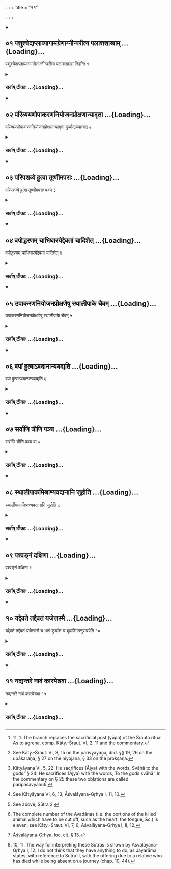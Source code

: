 +++
title = "११"

+++
<div class="js_include" includetitle="true" newlevelforh1="2" unfilled url="/vedAH_yajuH/vAjasaneyam/sUtram/pAraskara-gRhyam/vishvAsa-prastutiH/3/11/01_pashushchedAplAvyAgAmagreNAgnInparItya_palAshas.md">
<details open><summary><h2>०१ पशुश्चेदाप्लाव्यागामग्रेणाग्नीन्परीत्य पलाशशाखाम् ...{Loading}...</h2></summary>

पशुश्चेदाप्लाव्यागामग्रेणाग्नीन्परीत्य पलाशशाखां निहन्ति १
</details>
</div>
<div class="js_include collapsed" newlevelforh1="3" title="सर्वाष् टीकाः" unfilled url="/vedAH_yajuH/vAjasaneyam/sUtram/pAraskara-gRhyam/sarvASh-TIkAH/3/11/01_pashushchedAplAvyAgAmagreNAgnInparItya_palAshas.md">
<details><summary><h3>सर्वाष् टीकाः ...{Loading}...</h3></summary>

1 [^1] . If an animal (is to be sacrificed), let him wash it, if it is not a cow; let him walk round the fires and drive in front (of them) a Palāśa branch into the ground.


[^1]:  11, 1. The branch replaces the sacrificial post (yūpa) of the Śrauta ritual. As to agreṇa, comp. Kāty.-Śraut. VI, 2, 11 and the commentary.


</details>
</div>
<div class="js_include" includetitle="true" newlevelforh1="2" unfilled url="/vedAH_yajuH/vAjasaneyam/sUtram/pAraskara-gRhyam/vishvAsa-prastutiH/3/11/02_parivyayaNopAkaraNaniyojanaproxaNAnyAvRtA.md">
<details open><summary><h2>०२ परिव्ययणोपाकरणनियोजनप्रोक्षणान्यावृता ...{Loading}...</h2></summary>

परिव्ययणोपाकरणनियोजनप्रोक्षणान्यावृता कुर्याद्यच्चान्यत् २
</details>
</div>
<div class="js_include collapsed" newlevelforh1="3" title="सर्वाष् टीकाः" unfilled url="/vedAH_yajuH/vAjasaneyam/sUtram/pAraskara-gRhyam/sarvASh-TIkAH/3/11/02_parivyayaNopAkaraNaniyojanaproxaNAnyAvRtA.md">
<details><summary><h3>सर्वाष् टीकाः ...{Loading}...</h3></summary>

2 [^2] . The winding (of a Kuśa rope) round (that branch), the touching (of the animal with the grass-blade), the binding (of it to the branch), and the sprinkling (of the animal with water) should be performed in the way prescribed (in the Śrauta-sūtra), and whatever else (is to be done).


[^2]:  See Kāty.-Śraut. VI, 3, 15 on the parivyayaṇa, ibid. §§ 19, 26 on the upākaraṇa, § 27 on the niyojana, § 33 on the prokṣaṇa.


</details>
</div>
<div class="js_include" includetitle="true" newlevelforh1="2" unfilled url="/vedAH_yajuH/vAjasaneyam/sUtram/pAraskara-gRhyam/vishvAsa-prastutiH/3/11/03_paripashavye_hutvA_tUShNImaparAH.md">
<details open><summary><h2>०३ परिपशव्ये हुत्वा तूष्णीमपराः ...{Loading}...</h2></summary>

परिपशव्ये हुत्वा तूष्णीमपराः पञ्च ३
</details>
</div>
<div class="js_include collapsed" newlevelforh1="3" title="सर्वाष् टीकाः" unfilled url="/vedAH_yajuH/vAjasaneyam/sUtram/pAraskara-gRhyam/sarvASh-TIkAH/3/11/03_paripashavye_hutvA_tUShNImaparAH.md">
<details><summary><h3>सर्वाष् टीकाः ...{Loading}...</h3></summary>

3 [^3] . After he has sacrificed the two oblations before and after the killing of the animal, (he) silently (sacrifices) five other (oblations, directed to Prajāpati).


[^3]:  Kātyāyana VI, 5, 22: He sacrifices (Ājya) with the words, Svāhā to the gods.' § 24: He sacrifices (Ājya) with the words, To the gods svāhā.' In the commentary on § 25 these two oblations are called paripaśavyāhutī.


</details>
</div>
<div class="js_include" includetitle="true" newlevelforh1="2" unfilled url="/vedAH_yajuH/vAjasaneyam/sUtram/pAraskara-gRhyam/vishvAsa-prastutiH/3/11/04_vapoddharaNam_chAbhighArayeddevatAM_chAdishet.md">
<details open><summary><h2>०४ वपोद्धरणम् चाभिघारयेद्देवतां चादिशेत् ...{Loading}...</h2></summary>

वपोद्धरणम् चाभिघारयेद्देवतां चादिशेत् ४
</details>
</div>
<div class="js_include collapsed" newlevelforh1="3" title="सर्वाष् टीकाः" unfilled url="/vedAH_yajuH/vAjasaneyam/sUtram/pAraskara-gRhyam/sarvASh-TIkAH/3/11/04_vapoddharaNam_chAbhighArayeddevatAM_chAdishet.md">
<details><summary><h3>सर्वाष् टीकाः ...{Loading}...</h3></summary>

4 [^4] . And the omentum is taken out (of the killed animal). He should besprinkle it (with water) and name the deity (to whom the sacrifice is directed).


[^4]:  See Kātyāyana VI, 6, 13; Āśvalāyana-Gṛhya I, 11, 10.


</details>
</div>
<div class="js_include" includetitle="true" newlevelforh1="2" unfilled url="/vedAH_yajuH/vAjasaneyam/sUtram/pAraskara-gRhyam/vishvAsa-prastutiH/3/11/05_upAkaraNaniyojanaproxaNeShu_sthAlIpAke_chaivam.md">
<details open><summary><h2>०५ उपाकरणनियोजनप्रोक्षणेषु स्थालीपाके चैवम् ...{Loading}...</h2></summary>

उपाकरणनियोजनप्रोक्षणेषु स्थालीपाके चैवम् ५
</details>
</div>
<div class="js_include collapsed" newlevelforh1="3" title="सर्वाष् टीकाः" unfilled url="/vedAH_yajuH/vAjasaneyam/sUtram/pAraskara-gRhyam/sarvASh-TIkAH/3/11/05_upAkaraNaniyojanaproxaNeShu_sthAlIpAke_chaivam.md">
<details><summary><h3>सर्वाष् टीकाः ...{Loading}...</h3></summary>

5 [^5] . (He should name that deity also) at the touching (of the animal with the grass-blade), at (its) being bound (to the branch), at its being sprinkled (with water), and at (the preparation and oblation) of the mess of cooked food.


[^5]:  See above, Sūtra 2.


</details>
</div>
<div class="js_include" includetitle="true" newlevelforh1="2" unfilled url="/vedAH_yajuH/vAjasaneyam/sUtram/pAraskara-gRhyam/vishvAsa-prastutiH/3/11/06_vapAM_hutvA-vadAnAnyavadyati.md">
<details open><summary><h2>०६ वपां हुत्वाऽवदानान्यवद्यति ...{Loading}...</h2></summary>

वपां हुत्वाऽवदानान्यवद्यति ६
</details>
</div>
<div class="js_include collapsed" newlevelforh1="3" title="सर्वाष् टीकाः" unfilled url="/vedAH_yajuH/vAjasaneyam/sUtram/pAraskara-gRhyam/sarvASh-TIkAH/3/11/06_vapAM_hutvA-vadAnAnyavadyati.md">
<details><summary><h3>सर्वाष् टीकाः ...{Loading}...</h3></summary>

6. After he has sacrificed the omentum, he cuts off the Avadāna portions,

</details>
</div>
<div class="js_include" includetitle="true" newlevelforh1="2" unfilled url="/vedAH_yajuH/vAjasaneyam/sUtram/pAraskara-gRhyam/vishvAsa-prastutiH/3/11/07_sarvANi_trINi_pancha.md">
<details open><summary><h2>०७ सर्वाणि त्रीणि पञ्च ...{Loading}...</h2></summary>

सर्वाणि त्रीणि पञ्च वा ७
</details>
</div>
<div class="js_include collapsed" newlevelforh1="3" title="सर्वाष् टीकाः" unfilled url="/vedAH_yajuH/vAjasaneyam/sUtram/pAraskara-gRhyam/sarvASh-TIkAH/3/11/07_sarvANi_trINi_pancha.md">
<details><summary><h3>सर्वाष् टीकाः ...{Loading}...</h3></summary>

7 [^6] . All of them, or three, or five.


[^6]:  The complete number of the Avadānas (i.e. the portions of the killed animal which have to be cut off, such as the heart, the tongue, &c.) is eleven; see Kāty.-Śraut. VI, 7, 6; Āśvalāyana-Gṛhya I, II, 12.


</details>
</div>
<div class="js_include" includetitle="true" newlevelforh1="2" unfilled url="/vedAH_yajuH/vAjasaneyam/sUtram/pAraskara-gRhyam/vishvAsa-prastutiH/3/11/08_sthAlIpAkamishrANyavadAnAni_juhoti.md">
<details open><summary><h2>०८ स्थालीपाकमिश्राण्यवदानानि जुहोति ...{Loading}...</h2></summary>

स्थालीपाकमिश्राण्यवदानानि जुहोति ८
</details>
</div>
<div class="js_include collapsed" newlevelforh1="3" title="सर्वाष् टीकाः" unfilled url="/vedAH_yajuH/vAjasaneyam/sUtram/pAraskara-gRhyam/sarvASh-TIkAH/3/11/08_sthAlIpAkamishrANyavadAnAni_juhoti.md">
<details><summary><h3>सर्वाष् टीकाः ...{Loading}...</h3></summary>

8 [^7] . He sacrifices the Avadāna portions together with the mess of cooked food.


[^7]:  Āśvalāyana-Gṛhya, loc. cit. § 13.


</details>
</div>
<div class="js_include" includetitle="true" newlevelforh1="2" unfilled url="/vedAH_yajuH/vAjasaneyam/sUtram/pAraskara-gRhyam/vishvAsa-prastutiH/3/11/09_pashvangaM_daxiNA.md">
<details open><summary><h2>०९ पश्वङ्गं दक्षिणा ...{Loading}...</h2></summary>

पश्वङ्गं दक्षिणा ९
</details>
</div>
<div class="js_include collapsed" newlevelforh1="3" title="सर्वाष् टीकाः" unfilled url="/vedAH_yajuH/vAjasaneyam/sUtram/pAraskara-gRhyam/sarvASh-TIkAH/3/11/09_pashvangaM_daxiNA.md">
<details><summary><h3>सर्वाष् टीकाः ...{Loading}...</h3></summary>

9. A limb of the animal is the sacrificial fee.

</details>
</div>
<div class="js_include" includetitle="true" newlevelforh1="2" unfilled url="/vedAH_yajuH/vAjasaneyam/sUtram/pAraskara-gRhyam/vishvAsa-prastutiH/3/11/10_yaddevate_taddaivataM_yajettasmai.md">
<details open><summary><h2>१० यद्देवते तद्दैवतं यजेत्तस्मै ...{Loading}...</h2></summary>

यद्देवते तद्दैवतं यजेत्तस्मै च भागं कुर्यात्तं च ब्रूयादिममनुप्रापयेति १०
</details>
</div>
<div class="js_include collapsed" newlevelforh1="3" title="सर्वाष् टीकाः" unfilled url="/vedAH_yajuH/vAjasaneyam/sUtram/pAraskara-gRhyam/sarvASh-TIkAH/3/11/10_yaddevate_taddaivataM_yajettasmai.md">
<details><summary><h3>सर्वाष् टीकाः ...{Loading}...</h3></summary>

10 [^8] . At (a sacrifice) directed to a special deity he should sacrifice (an animal) belonging to that deity, should make a portion for that (god), and should say to him (i.e. to the messenger who is to convey that offering to a place sacred to that deity): 'Take care that this may reach that (god).'


[^8]:  10, 11. The way for interpreting these Sūtras is shown by Āśvalāyana-Gṛhya I, 12. I do not think that they have anything to do, as Jayarāma states, with reference to Sūtra II, with the offering due to a relative who has died while being absent on a journey (chap. 10, 44).


</details>
</div>
<div class="js_include" includetitle="true" newlevelforh1="2" unfilled url="/vedAH_yajuH/vAjasaneyam/sUtram/pAraskara-gRhyam/vishvAsa-prastutiH/3/11/11_nadyantare_nAvaM_kArayennavA.md">
<details open><summary><h2>११ नद्यन्तरे नावं कारयेन्नवा ...{Loading}...</h2></summary>

नद्यन्तरे नावं कारयेन्नवा ११
</details>
</div>
<div class="js_include collapsed" newlevelforh1="3" title="सर्वाष् टीकाः" unfilled url="/vedAH_yajuH/vAjasaneyam/sUtram/pAraskara-gRhyam/sarvASh-TIkAH/3/11/11_nadyantare_nAvaM_kArayennavA.md">
<details><summary><h3>सर्वाष् टीकाः ...{Loading}...</h3></summary>

11. If there is a river between (the sacrificer and that sacred place), he may have a boat made, or he may dispense with this.

</details>
</div>